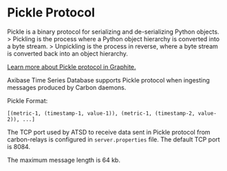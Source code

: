 # Pickle Protocol

Pickle is a binary protocol for serializing and de-serializing Python objects. > Pickling is the process where a Python object hierarchy is converted into a byte stream. > Unpickling is the process in reverse, where a byte stream is converted back into an object hierarchy.

[Learn more about Pickle protocol in Graphite.](resources/feeding-carbon.html?highlight=pickle#the-pickle-protocol)

Axibase Time Series Database supports Pickle protocol when ingesting messages produced by Carbon daemons.

Pickle Format:

```
[(metric-1, (timestamp-1, value-1)), (metric-1, (timestamp-2, value-2)), ...]
```

The TCP port used by ATSD to receive data sent in Pickle protocol from carbon-relays is configured in  `server.properties` file. The default TCP port is 8084.

The maximum message length is 64 kb.
